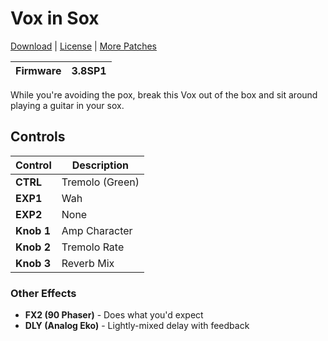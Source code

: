 # Vox in Sox

[Download](https://github.com/markfeit/ampero/raw/master/patches/Vox-in-Sox.prst) | [License](README.md#License) | [More Patches](https://github.com/markfeit/ampero/tree/master/patches)

| Firmware | 3.8SP1 |
|----------|--------|

While you're avoiding the pox, break this Vox out of the box and sit
around playing a guitar in your sox.


## Controls

| Control | Description |
| ------- | ----------- |
| **CTRL** | Tremolo (Green) |
| **EXP1** | Wah |
| **EXP2** | None |
| **Knob 1** | Amp Character |
| **Knob 2** | Tremolo Rate |
| **Knob 3** | Reverb Mix |

### Other Effects

 * **FX2 (90 Phaser)** - Does what you'd expect
 * **DLY (Analog Eko)** - Lightly-mixed delay with feedback
